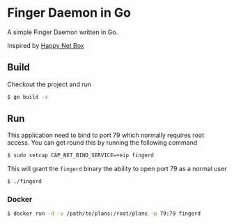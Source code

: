 # Finger Daemon in Go

A simple Finger Daemon written in Go.

Inspired by [Happy Net Box](happynetbox.com)

## Build

Checkout the project and run

```bash
$ go build -v
```

## Run

This application need to bind to port 79 which normally requires root access. You can get round this by running
the following command

```bash
$ sudo setcap CAP_NET_BIND_SERVICE=+eip fingerd
```

This will grant the `fingerd` binary the ability to open port 79 as a normal user

```bash
$ ./fingerd
```

### Docker

```bash
$ docker run -d -v /path/to/plans:/root/plans -p 79:79 fingerd

```